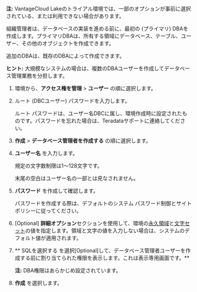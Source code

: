**注:** VantageCloud Lakeのトライアル環境では、一部のオプションが事前に選択されている、または利用できない場合があります。

組織管理者は、データベースの実装を進める前に、最初の (プライマリ) DBAを作成します。プライマリDBAは、所有する領域にデータベース、テーブル、ユーザー、その他のオブジェクトを作成できます。

追加のDBAは、既存のDBAによって作成できます。

**ヒント:** 大規模なシステムの場合は、複数のDBAユーザーを作成してデータベース管理業務を分担します。

1.  環境から、**アクセス権を管理** > **ユーザー** の順に選択します。


1.  ルート (DBCユーザー) パスワードを入力します。

    ルート パスワードは、ユーザー名DBCに属し、環境作成時に設定されたものです。パスワードを忘れた場合は、Teradataサポートに連絡してください。


1.  **作成** > **データベース管理者を作成する** の順に選択します。


1.  **ユーザー名** を入力します。

    規定の文字数制限は1～128文字です。

    末尾の空白はユーザー名の一部とは見なされません。


1.  **パスワード** を作成して確認します。

    パスワードを作成する際は、デフォルトのシステム パスワード制御とサイト ポリシーに従ってください。


1.  [Optional] **詳細オプション**セクションを使用して、環境の[永久領域](yvc1731523611301.md)と[文字セット](hnk1731523638342.md)の値を指定します。領域と文字の値を入力しない場合は、システムのデフォルト値が適用されます。


1.  ** SQLを選択する を選択[Optional]して、データベース管理者ユーザーを作成する前に割り当てられた権限を表示します。これは表示専用画面です。**

    **注:** DBA権限はあらかじめ設定されています。


1.  **作成** を選択します。


